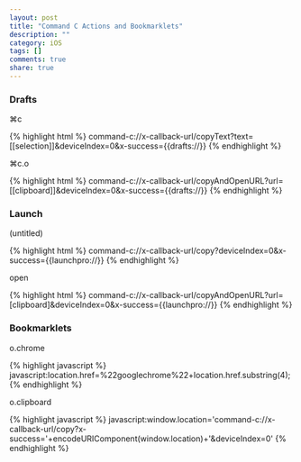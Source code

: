 ```yaml
---
layout: post
title: "Command C Actions and Bookmarklets"
description: ""
category: iOS
tags: []
comments: true
share: true
---
```


### Drafts

⌘c

{% highlight html %}
command-c://x-callback-url/copyText?text=[[selection]]&deviceIndex=0&x-success={{drafts://}}
{% endhighlight %}

⌘c.o

{% highlight html %}
command-c://x-callback-url/copyAndOpenURL?url=[[clipboard]]&deviceIndex=0&x-success={{drafts://}}
{% endhighlight %}

### Launch

(untitled)

{% highlight html %}
command-c://x-callback-url/copy?deviceIndex=0&x-success={{launchpro://}}
{% endhighlight %}

open

{% highlight html %}
command-c://x-callback-url/copyAndOpenURL?url=[clipboard]&deviceIndex=0&x-success={{launchpro://}}
{% endhighlight %}

### Bookmarklets

o.chrome

{% highlight javascript %}
javascript:location.href=%22googlechrome%22+location.href.substring(4);
{% endhighlight %}

o.clipboard

{% highlight javascript %}
javascript:window.location='command-c://x-callback-url/copy?x-success='+encodeURIComponent(window.location)+'&deviceIndex=0'
{% endhighlight %}
